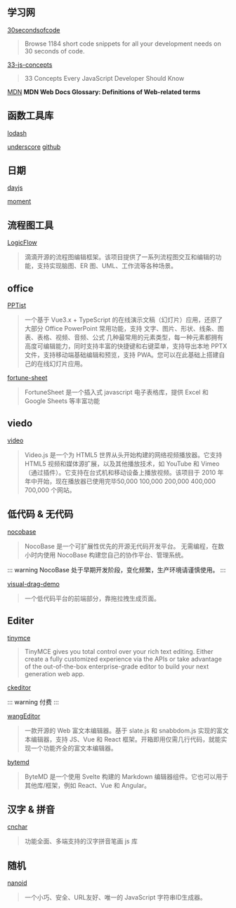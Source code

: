 ## 学习网

[30secondsofcode](https://www.30secondsofcode.org/)

> Browse 1184 short code snippets for all your development needs on 30 seconds of code.

[33-js-concepts](https://github.com/leonardomso/33-js-concepts)

> 33 Concepts Every JavaScript Developer Should Know

[MDN](https://developer.mozilla.org/en-US/docs/Glossary/simple_header) **MDN Web Docs Glossary: Definitions of Web-related terms**


## 函数工具库

[lodash](https://github.com/lodash/lodash)

[underscore](https://underscorejs.org/) [github](https://github.com/jashkenas/underscore)


## 日期

[dayjs](https://day.js.org/)

[moment](https://momentjs.com/)


## 流程图工具

[LogicFlow](https://github.com/didi/LogicFlow)

> 滴滴开源的流程图编辑框架。该项目提供了一系列流程图交互和编辑的功能，支持实现脑图、ER 图、UML、工作流等各种场景。

## office

[PPTist](https://github.com/pipipi-pikachu/PPTist)
>一个基于 Vue3.x + TypeScript 的在线演示文稿（幻灯片）应用，还原了大部分 Office PowerPoint 常用功能，支持 文字、图片、形状、线条、图表、表格、视频、音频、公式 几种最常用的元素类型，每一种元素都拥有高度可编辑能力，同时支持丰富的快捷键和右键菜单，支持导出本地 PPTX 文件，支持移动端基础编辑和预览，支持 PWA。您可以在此基础上搭建自己的在线幻灯片应用。

[fortune-sheet](https://github.com/ruilisi/fortune-sheet)
> FortuneSheet 是一个插入式 javascript 电子表格库，提供 Excel 和 Google Sheets 等丰富功能



## viedo

[video](https://github.com/videojs/video.js)

>Video.js 是一个为 HTML5 世界从头开始构建的网络视频播放器。它支持 HTML5 视频和媒体源扩展，以及其他播放技术，如 YouTube 和 Vimeo（通过插件）。它支持在台式机和移动设备上播放视频。该项目于 2010 年年中开始，现在播放器已使用完毕50,000 100,000 200,000 400,000 700,000 个网站。


## 低代码 & 无代码

[nocobase](https://github.com/nocobase/nocobase)

> NocoBase 是一个可扩展性优先的开源无代码开发平台。 无需编程，在数小时内使用 NocoBase 构建您自己的协作平台、管理系统。

::: warning
  NocoBase 处于早期开发阶段，变化频繁，生产环境请谨慎使用。
:::

[visual-drag-demo](https://github.com/woai3c/visual-drag-demo)

> 一个低代码平台的前端部分，靠拖拉拽生成页面。

## Editer

[tinymce](https://www.tiny.cloud/)

> TinyMCE gives you total control over your rich text editing. Either create a fully customized experience via the APIs or take advantage of the out-of-the-box enterprise-grade editor to build your next generation web app.

[ckeditor](https://ckeditor.com/ckeditor-5/)

::: warning
付费
:::

[wangEditor](https://github.com/wangeditor-team/wangEditor)
> 一款开源的 Web 富文本编辑器。基于 slate.js 和 snabbdom.js 实现的富文本编辑器，支持 JS、Vue 和 React 框架。开箱即用仅需几行代码，就能实现一个功能齐全的富文本编辑器。

[bytemd](https://github.com/bytedance/bytemd)

> ByteMD 是一个使用 Svelte 构建的 Markdown 编辑器组件。它也可以用于其他库/框架，例如 React、Vue 和 Angular。

## 汉字 & 拼音

[cnchar](https://github.com/theajack/cnchar)

> 功能全面、多端支持的汉字拼音笔画 js 库


## 随机

[nanoid](https://github.com/ai/nanoid)

> 一个小巧、安全、URL友好、唯一的 JavaScript 字符串ID生成器。


